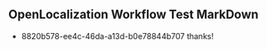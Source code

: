 ## OpenLocalization Workflow Test MarkDown
* 8820b578-ee4c-46da-a13d-b0e78844b707 thanks!

<!--HONumber=Jul16_HO5-->


